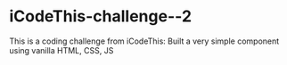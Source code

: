 # iCodeThis-challenge--2

This is a coding challenge from iCodeThis: Built a very simple component using vanilla HTML, CSS, JS

